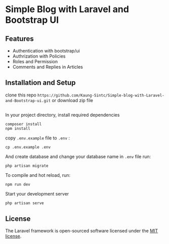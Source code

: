 # Simple Blog with Laravel and Bootstrap UI

## Features
- Authentication with bootstrap/ui
- Authrization with Policies
- Roles and Permission
- Comments and Replies in Articles

## Installation and Setup
clone this repo `https://github.com/Kaung-Sintc/Simple-blog-with-Laravel-and-Bootstrap-ui.git` or download zip file
##
In your project directory, 
install required dependencies
```
composer install
npm install
```
copy `.env.example` file to `.env` :
```
cp .env.example .env
```
And create database and change your database name in `.env` file run:
```
php artisan migrate
```
To compile and hot reload, run:
```
npm run dev
```
Start your development server
```
php artisan serve
```

## License

The Laravel framework is open-sourced software licensed under the [MIT license](https://opensource.org/licenses/MIT).
